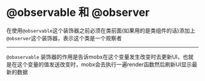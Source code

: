# @observable 和 @observer
在使用`@observable`这个装饰器之前必须在类前面(如果用的是类组件的话)添加上`@observer`这个装饰器，表示这个类是一个观察者


----------


`@obaservable`
装饰器的作用是告诉mobx在这个变量发生改变时去更新UI，也就是在这个变量的值发送改变时，mobx会去执行一遍render函数然后刷新UI显示最新的数据

